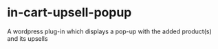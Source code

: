 # in-cart-upsell-popup
A wordpress plug-in which displays a pop-up with the added product(s) and its upsells
